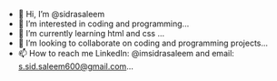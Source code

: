 - 👋 Hi, I’m @sidrasaleem
- 👀 I’m interested in coding and programming...
- 🌱 I’m currently learning html and css ...
- 💞️ I’m looking to collaborate on coding and programming projects...
- 📫 How to reach me LinkedIn: @imsidrasaleem and email: s.sid.saleem600@gmail.com...

<!---
sidrasaleem08/sidrasaleem08 is a ✨ special ✨ repository because its `README.md` (this file) appears on your GitHub profile.
You can click the Preview link to take a look at your changes.
--->
